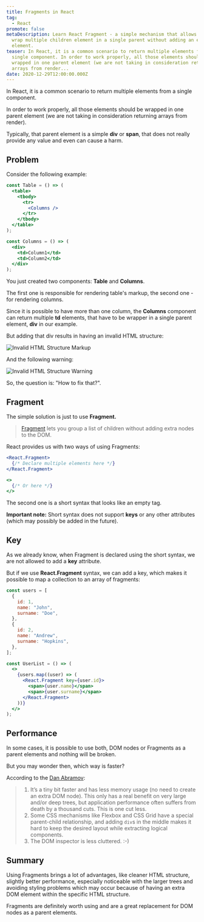 ```yaml
---
title: Fragments in React
tag:
  - React
promote: false
metaDescription: Learn React Fragment - a simple mechanism that allows you to
  wrap multiple children element in a single parent without adding an extra DOM
  element.
teaser: In React, it is a common scenario to return multiple elements from a
  single component. In order to work properly, all those elements should be
  wrapped in one parent element (we are not taking in consideration returning
  arrays from render...
date: 2020-12-29T12:00:00.000Z
---
```

In React, it is a common scenario to return multiple elements from a single component.

In order to work properly, all those elements should be wrapped in one parent element (we are not taking in consideration returning arrays from render).

Typically, that parent element is a simple **div** or **span**, that does not really provide any value and even can cause a harm.

## Problem

Consider the following example:

```jsx
const Table = () => (
  <table>
    <tbody>
      <tr>
        <Columns />
      </tr>
    </tbody>
  </table>
);

const Columns = () => (
  <div>
    <td>Column1</td>
    <td>Column2</td>
  </div>
);
```

You just created two components: **Table** and **Columns**. 

The first one is responsible for rendering table's markup, the second one - for rendering columns.

Since it is possible to have more than one column, the **Columns** component can return multiple **td** elements, that have to be wrapper in a single parent element, **div** in our example.

But adding that div results in having an invalid HTML structure:

![Invalid HTML Structure Markup](/img/screenshot-2020-12-29-at-12.44.04.png "Invalid HTML Structure Markup")

And the following warning:

![Invalid HTML Structure Warning](/img/screenshot-2020-12-29-at-12.42.57.png "Invalid HTML Structure Warning")

So, the question is: "How to fix that?".

## Fragment

The simple solution is just to use **Fragment.**

> [Fragment](https://reactjs.org/docs/fragments.html) lets you group a list of children without adding extra nodes to the DOM.

React provides us with two ways of using Fragments:

```jsx
<React.Fragment>
  {/* Declare multiple elements here */}
</React.Fragment>

<>
  {/* Or here */}
</>
```

The second one is a short syntax that looks like an empty tag. 

**Important note:** Short syntax does not support **keys** or any other attributes (which may possibly be added in the future). 

## Key

As we already know, when Fragment is declared using the short syntax, we are not allowed to add a **key** attribute.

But if we use **React.Fragment** syntax, we can add a key, which makes it possible to map a collection to an array of fragments:

```jsx
const users = [
  {
    id: 1,
    name: "John",
    surname: "Doe",
  },
  {
    id: 2,
    name: "Andrew",
    surname: "Hopkins",
  },
];

const UserList = () => (
  <>
    {users.map((user) => (
      <React.Fragment key={user.id}>
        <span>{user.name}</span>
        <span>{user.surname}</span>
      </React.Fragment>
    ))}
  </>
);
```

## Performance

In some cases, it is possible to use both, DOM nodes or Fragments as a parent elements and nothing will be broken.

But you may wonder then, which way is faster?

According to the [Dan Abramov](https://stackoverflow.com/questions/47761894/why-are-fragments-in-react-16-better-than-container-divs):

> 1. It’s a tiny bit faster and has less memory usage (no need to create an extra DOM node). This only has a real benefit on very large and/or deep trees, but application performance often suffers from death by a thousand cuts. This is one cut less.
> 2. Some CSS mechanisms like Flexbox and CSS Grid have a special parent-child relationship, and adding `div`s in the middle makes it hard to keep the desired layout while extracting logical components.
> 3. The DOM inspector is less cluttered. :-)

## Summary

Using Fragments brings a lot of advantages, like cleaner HTML structure, slightly better performance, especially noticeable with the larger trees and avoiding styling problems which may occur because of having an extra DOM element within the specific HTML structure.

Fragments are definitely worth using and are a great replacement for DOM nodes as a parent elements.